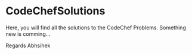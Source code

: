 # CodeChefSolutions
Here, you will find all the solutions to the CodeChef Problems.
Something new is comming...

Regards
Abhsihek
